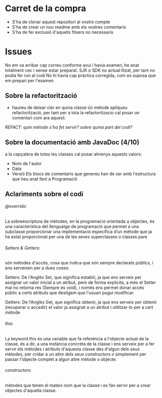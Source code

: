 # Carret de la compra
- S'ha de clonar aquest repositori al vostre compte
- S'ha de crear un nou readme amb els vostres comentaris
- S'ha de fer exclusió d'aquells fitxers no necessaris

# Issues

No em va arribar cap correu conforme avui i havia examen, he anat totalment cec i sense estar preparat.
SJK o SDK no actual·litzat, per tant no podia fer run al codi
No hi havia cap pràctica corregida, com es suposa que em prepari per l'examen

## Sobre la refactorització

- haureu de deixar clar en quina classe i/o mètode apliqueu refactorització, per tant per a tota la refactoritzacio cal posar un comentari com ara aquest:

_REFACT: quin mètode s'ha fet servir? sobre quina part del codi?_


## Sobre la documentació amb JavaDoc (4/10)

a la capçalera de totes les classes cal posar almenys aquests valors:
- Nom de l'autor
- Data
- Versió 
Els blocs de comentaris que genereu han de ser amb l'estructura que heu anat fent a Programació

## Aclariments sobre el codi

###### @override:
La sobreescriptura de mètodes, en la programació orientada a objectes, és una característica del llenguatge de programació que permet a una subclasse proporcionar una implementació específica d’un mètode que ja ha estat proporcionat per una de les seves superclasses o classes pare

###### Setters & Getters:
són mètodes d'accés, cosa que indica que són sempre declarats públics, i ens serveixen per a dues coses:

Setters: De l'Anglès Set, que significa establir, ja que ens serveix per assignar un valor inicial a un atribut, però de forma explícita, a més el Setter mai no retorna res (Sempre és void), i només ens permet donar accés públic a certs atributs que desitgem que l'usuari pugui modificar.

Getters: De l'Anglès Get, que significa obtenir, ja que ens serveix per obtenir (recuperar o accedir) el valor ja assignat a un atribut i utilitzar-lo per a cert mètode

###### this:
La keyword this és una variable que fa referència a l'objecte actual de la classe, és a dir, a una instància concreta de la classe i ens serveix per a fer servir els mètodes i atributs d'aquesta classe des d'algun dels seus mètodes, per cridar a un altre dels seus constructors o simplement per passar l'objecte complet a algun altre mètode o objecte.

###### constructors:
mètodes que tenen el mateix nom que la classe i es fan servir per a crear objectes d'aquella classe.





